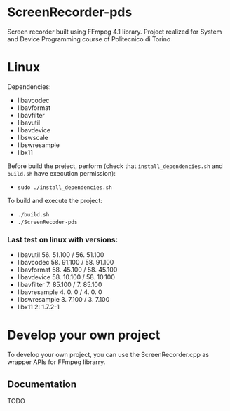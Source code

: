 # ScreenRecorder-pds

Screen recorder built using FFmpeg 4.1 library. Project realized for System and Device Programming course of Politecnico di Torino

# Linux
Dependencies:
- libavcodec
- libavformat
- libavfilter
- libavutil
- libavdevice
- libswscale
- libswresample
- libx11

Before build the preject, perform (check that ```install_dependencies.sh``` and ```build.sh``` have execution permission): 
- ```sudo ./install_dependencies.sh```

To build and execute the project:
- ```./build.sh```
- ```./ScreenRecoder-pds```

### Last test on linux with versions:

- libavutil      56. 51.100 / 56. 51.100
- libavcodec     58. 91.100 / 58. 91.100
- libavformat    58. 45.100 / 58. 45.100
- libavdevice    58. 10.100 / 58. 10.100
- libavfilter    7. 85.100 /  7. 85.100
- libavresample  4.  0.  0 /  4.  0.  0
- libswresample  3.  7.100 /  3.  7.100
- libx11         2: 1.7.2-1

# Develop your own project

To develop your own project, you can use the ScreenRecorder.cpp as wrapper APIs for FFmpeg librarry.

## Documentation

TODO
